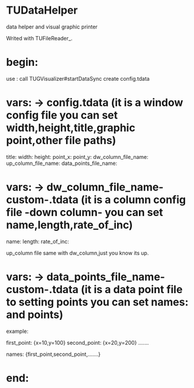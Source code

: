 # TUDataHelper
data helper and visual graphic printer

Writed with TUFileReader_.
# begin:

use : call TUGVisualizer#startDataSync create config.tdata

# vars: -> config.tdata (it is a window config file you can set width,height,title,graphic point,other file paths)
title:
width:
height:
point_x:
point_y:
dw_column_file_name:
up_column_file_name:
data_points_file_name:

# vars: -> dw_column_file_name-custom-.tdata (it is a column config file -down column- you can set name,length,rate_of_inc)
name:
length:
rate_of_inc:

up_column file same with dw_column,just you know its up.

# vars: -> data_points_file_name-custom-.tdata (it is a data point file to setting points you can set names: and points)
example:

first_point: {x=10,y=100}
second_point: {x=20,y=200}
.......

names: {first_point,second_point,.......}

# end:
